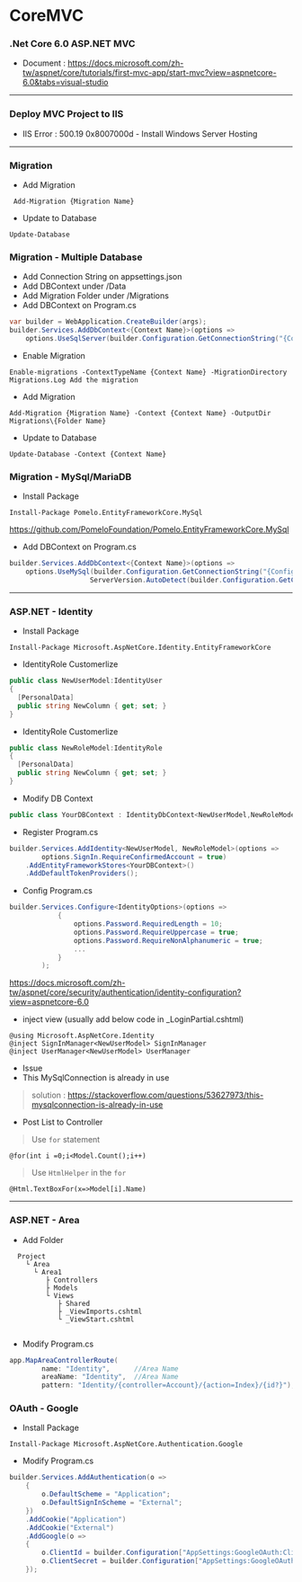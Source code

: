 # CoreMVC
### .Net Core 6.0 ASP.NET MVC 
* Document : https://docs.microsoft.com/zh-tw/aspnet/core/tutorials/first-mvc-app/start-mvc?view=aspnetcore-6.0&tabs=visual-studio
---
### Deploy MVC Project to IIS 
* IIS Error :  500.19 0x8007000d - Install Windows Server Hosting
---
### Migration 
* Add Migration
```
 Add-Migration {Migration Name} 
```
* Update to Database
```
Update-Database
```

### Migration - Multiple Database
* Add Connection String on appsettings.json
* Add DBContext under /Data
* Add Migration Folder under /Migrations
* Add DBContext on Program.cs
```cs
var builder = WebApplication.CreateBuilder(args);
builder.Services.AddDbContext<{Context Name}>(options =>
    options.UseSqlServer(builder.Configuration.GetConnectionString("{Config ConnectionStrings Key}"));
```
* Enable Migration
```
Enable-migrations -ContextTypeName {Context Name} -MigrationDirectory Migrations.Log Add the migration
```
* Add Migration 
```
Add-Migration {Migration Name} -Context {Context Name} -OutputDir Migrations\{Folder Name}
```
* Update to Database
```
Update-Database -Context {Context Name} 
```
### Migration - MySql/MariaDB
* Install Package
```
Install-Package Pomelo.EntityFrameworkCore.MySql
```
https://github.com/PomeloFoundation/Pomelo.EntityFrameworkCore.MySql
* Add DBContext on Program.cs
```cs
builder.Services.AddDbContext<{Context Name}>(options =>
    options.UseMySql(builder.Configuration.GetConnectionString("{Config ConnectionStrings Key}"),
                    ServerVersion.AutoDetect(builder.Configuration.GetConnectionString("{Config ConnectionStrings Key}"))));
```
---
### ASP.NET - Identity
* Install Package
```
Install-Package Microsoft.AspNetCore.Identity.EntityFrameworkCore
```
* IdentityRole Customerlize
```cs
public class NewUserModel:IdentityUser
{
  [PersonalData]
  public string NewColumn { get; set; }
}
```
* IdentityRole Customerlize
```cs
public class NewRoleModel:IdentityRole
{
  [PersonalData]
  public string NewColumn { get; set; }
}
```
* Modify DB Context
```cs
public class YourDBContext : IdentityDbContext<NewUserModel,NewRoleModel,string>
```
* Register Program.cs
```cs
builder.Services.AddIdentity<NewUserModel, NewRoleModel>(options =>
        options.SignIn.RequireConfirmedAccount = true) 
    .AddEntityFrameworkStores<YourDBContext>()
    .AddDefaultTokenProviders();
```
* Config Program.cs
```cs
builder.Services.Configure<IdentityOptions>(options =>
            {
                options.Password.RequiredLength = 10;
                options.Password.RequireUppercase = true;
                options.Password.RequireNonAlphanumeric = true;
                ...
            }
        );
```
https://docs.microsoft.com/zh-tw/aspnet/core/security/authentication/identity-configuration?view=aspnetcore-6.0
* inject view (usually add below code in _LoginPartial.cshtml)
```
@using Microsoft.AspNetCore.Identity
@inject SignInManager<NewUserModel> SignInManager
@inject UserManager<NewUserModel> UserManager
```
* Issue
 * This MySqlConnection is already in use
 > solution : https://stackoverflow.com/questions/53627973/this-mysqlconnection-is-already-in-use
 * Post List to Controller
 > Use `for` statement
 ```
 @for(int i =0;i<Model.Count();i++)
 ```
 > Use `HtmlHelper` in the `for`
 ```
 @Html.TextBoxFor(x=>Model[i].Name)
 ```

---
### ASP.NET - Area
* Add Folder
```
  Project
    └ Area
      └ Area1
         ├ Controllers
         ├ Models
         └ Views
            ├ Shared
            ├ _ViewImports.cshtml
            └ _ViewStart.cshtml
      
```
* Modify Program.cs
```cs
app.MapAreaControllerRoute(
        name: "Identity",      //Area Name
        areaName: "Identity",  //Area Name
        pattern: "Identity/{controller=Account}/{action=Index}/{id?}");
```

### OAuth - Google
* Install Package
```
Install-Package Microsoft.AspNetCore.Authentication.Google
```

* Modify Program.cs
```cs
builder.Services.AddAuthentication(o =>
    {
        o.DefaultScheme = "Application";
        o.DefaultSignInScheme = "External";
    })
    .AddCookie("Application")
    .AddCookie("External")
    .AddGoogle(o =>
    {
        o.ClientId = builder.Configuration["AppSettings:GoogleOAuth:ClientId"];
        o.ClientSecret = builder.Configuration["AppSettings:GoogleOAuth:ClientSecret"];
    });
```